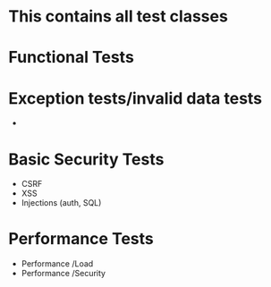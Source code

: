 # This contains all test classes

# Functional Tests 

# Exception tests/invalid data tests
- 

# Basic Security Tests
- CSRF 
- XSS
- Injections (auth, SQL)

# Performance Tests 
- Performance /Load
- Performance /Security


